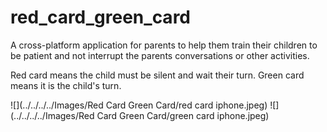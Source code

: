 # red_card_green_card

A cross-platform application for parents to help them train their children to be patient and not interrupt the parents conversations or other activities.

Red card means the child must be silent and wait their turn. Green card means it is the child's turn.

![](../../../../Images/Red Card Green Card/red card iphone.jpeg)
![](../../../../Images/Red Card Green Card/green card iphone.jpeg)